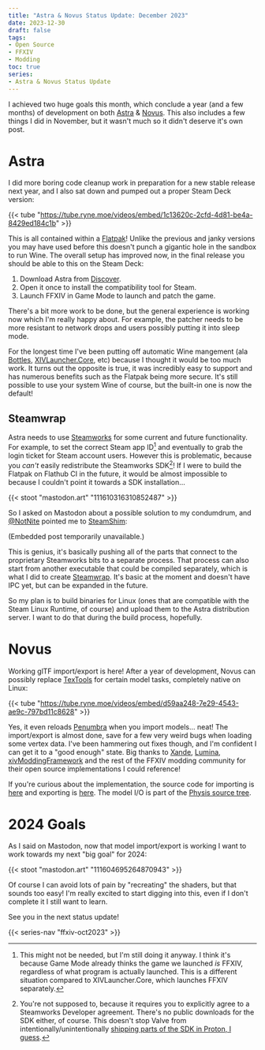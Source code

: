 ```yaml
---
title: "Astra & Novus Status Update: December 2023"
date: 2023-12-30
draft: false
tags:
- Open Source
- FFXIV
- Modding
toc: true
series:
- Astra & Novus Status Update
---
```


I achieved two huge goals this month, which conclude a year (and a few months) of development on both [Astra](https://xiv.zone/astra) & [Novus](https://xiv.zone/novus). This also includes a few things I did in November, but it wasn't much so it didn't deserve it's own post.

# Astra

I did more boring code cleanup work in preparation for a new stable release next year, and I also sat down and pumped out a proper Steam Deck version:

{{< tube "https://tube.ryne.moe/videos/embed/1c13620c-2cfd-4d81-be4a-8429ed184c1b" >}}

This is all contained within a [Flatpak](https://flatpak.org)! Unlike the previous and janky versions you may have used before this doesn't punch a gigantic hole in the sandbox to run Wine. The overall setup has improved now, in the final release you should be able to this on the Steam Deck:

1. Download Astra from [Discover](https://apps.kde.org/discover/).
2. Open it once to install the compatibility tool for Steam.
3. Launch FFXIV in Game Mode to launch and patch the game.

There's a bit more work to be done, but the general experience is working now which I'm really happy about. For example, the patcher needs to be more resistant to network drops and users possibly putting it into sleep mode.

For the longest time I've been putting off automatic Wine mangement (ala [Bottles](https://usebottles.com/), [XIVLauncher.Core](https://github.com/goatcorp/XIVLauncher.Core), etc) because I thought it would be too much work. It turns out the opposite is true, it was incredibly easy to support and has numerous benefits such as the Flatpak being more secure. It's still possible to use your system Wine of course, but the built-in one is now the default!

## Steamwrap

Astra needs to use [Steamworks](https://partner.steamgames.com/doc/sdk) for some current and future functionality. For example, to set the correct Steam app ID[^1] and eventually to grab the login ticket for Steam account users. However this is problematic, because you _can't_ easily redistribute the Steamworks SDK[^2]! If I were to build the Flatpak on Flathub CI in the future, it would be almost impossible to because I couldn't point it towards a SDK installation...

{{< stoot "mastodon.art" "111610316310852487" >}}

So I asked on Mastodon about a possible solution to my condumdrum, and [@NotNite](https://notnite.com/) pointed me to [SteamShim](https://github.com/icculus/steamshim):

(Embedded post temporarily unavailable.)

This is genius, it's basically pushing all of the parts that connect to the proprietary Steamworks bits to a separate process. That process can also start from another executable that could be compiled separately, which is what I did to create [Steamwrap](https://github.com/redstrate/steamwrap). It's basic at the moment and doesn't have IPC yet, but can be expanded in the future.

So my plan is to build binaries for Linux (ones that are compatible with the Steam Linux Runtime, of course) and upload them to the Astra distribution server. I want to do that during the build process, hopefully.

# Novus

Working glTF import/export is here! After a year of development, Novus can possibly replace [TexTools](https://github.com/TexTools/FFXIV_TexTools_UI) for certain model tasks, completely native on Linux:

{{< tube "https://tube.ryne.moe/videos/embed/d59aa248-7e29-4543-ae9c-797bd11c8628" >}}

Yes, it even reloads [Penumbra](https://github.com/xivdev/Penumbra) when you import models... neat! The import/export is almost done, save for a few very weird bugs when loading some vertex data. I've been hammering out fixes though, and I'm confident I can get it to a "good enough" state. Big thanks to [Xande](https://github.com/xivdev/Xande), [Lumina](https://github.com/NotAdam/Lumina), [xivModdingFramework](https://github.com/TexTools/xivModdingFramework) and the rest of the FFXIV modding community for their open source implementations I could reference!

If you're curious about the implementation, the source code for importing is [here](https://github.com/redstrate/novus/tree/main/parts/mdl/mdlimport.cpp) and exporting is [here](https://github.com/redstrate/novus/tree/main/parts/mdl/mdlexport.cpp). The model I/O is part of the [Physis source tree](https://github.com/redstrate/physis/tree/main/src/model.rs).

# 2024 Goals

As I said on Mastodon, now that model import/export is working I want to work towards my next "big goal" for 2024:

{{< stoot "mastodon.art" "111604695264870943" >}}

Of course I can avoid lots of pain by "recreating" the shaders, but that sounds too easy! I'm really excited to start digging into this, even if I don't complete it I still want to learn.

See you in the next status update!

[^1]: This might not be needed, but I'm still doing it anyway. I think it's because Game Mode already thinks the game we launched *is* FFXIV, regardless of what program is actually launched. This is a different situation compared to XIVLauncher.Core, which launches FFXIV separately.

[^2]: You're not supposed to, because it requires you to explicitly agree to a Steamworks Developer agreement. There's no public downloads for the SDK either, of course. This doesn't stop Valve from intentionally/unintentionally [shipping parts of the SDK in Proton, I guess](https://github.com/ValveSoftware/Proton/tree/proton_8.0/lsteamclient).

{{< series-nav "ffxiv-oct2023" >}}

